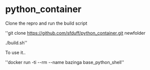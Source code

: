 # python_container

Clone the repro and run the build script

''git clone https://github.com/sfduff/python_container.git newfolder

./build.sh''

To use it..

''docker run -ti --rm --name bazinga base_python_shell''
